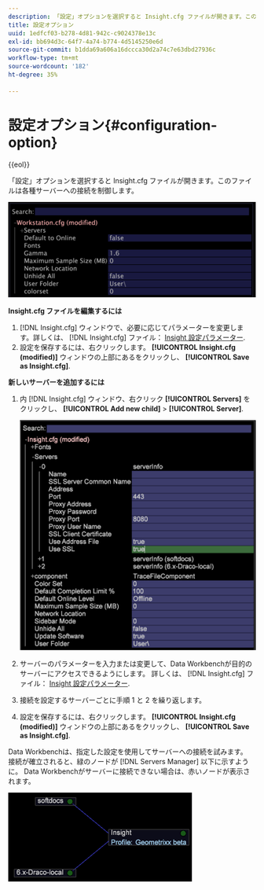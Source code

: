 ```yaml
---
description: 「設定」オプションを選択すると Insight.cfg ファイルが開きます。このファイルは各種サーバーへの接続を制御します。
title: 設定オプション
uuid: 1edfcf03-b278-4d81-942c-c9024378e13c
exl-id: bb694d3c-64f7-4a74-b774-4d5145250e6d
source-git-commit: b1dda69a606a16dccca30d2a74c7e63dbd27936c
workflow-type: tm+mt
source-wordcount: '182'
ht-degree: 35%

---
```


# 設定オプション{#configuration-option}

{{eol}}

「設定」オプションを選択すると Insight.cfg ファイルが開きます。このファイルは各種サーバーへの接続を制御します。

![](assets/cfg_Workstation.png)

**Insight.cfg ファイルを編集するには**

1. [!DNL Insight.cfg] ウィンドウで、必要に応じてパラメーターを変更します。詳しくは、 [!DNL Insight.cfg] ファイル： [Insight 設定パラメーター](../../../home/c-get-started/c-insght-config-param.md#concept-14da97d0756348e885c08ca9e866074b).
1. 設定を保存するには、右クリックします。 **[!UICONTROL Insight.cfg (modified)]** ウィンドウの上部にあるをクリックし、 **[!UICONTROL Save as Insight.cfg]**.

**新しいサーバーを追加するには**

1. 内 [!DNL Insight.cfg] ウィンドウ、右クリック **[!UICONTROL Servers]** をクリックし、 **[!UICONTROL Add new child]** > **[!UICONTROL Server]**.

   ![](assets/cfg_Workstation_AddServer.png)

1. サーバーのパラメーターを入力または変更して、Data Workbenchが目的のサーバーにアクセスできるようにします。 詳しくは、 [!DNL Insight.cfg] ファイル： [Insight 設定パラメーター](../../../home/c-get-started/c-insght-config-param.md#concept-14da97d0756348e885c08ca9e866074b).
1. 接続を設定するサーバーごとに手順 1 と 2 を繰り返します。
1. 設定を保存するには、右クリックします。 **[!UICONTROL Insight.cfg (modified)]** ウィンドウの上部にあるをクリックし、 **[!UICONTROL Save as Insight.cfg]**.

Data Workbenchは、指定した設定を使用してサーバーへの接続を試みます。 接続が確立されると、緑のノードが [!DNL Servers Manager] 以下に示すように。 Data Workbenchがサーバーに接続できない場合は、赤いノードが表示されます。

![](assets/vis_SysStat_RedGreenDots.png)
